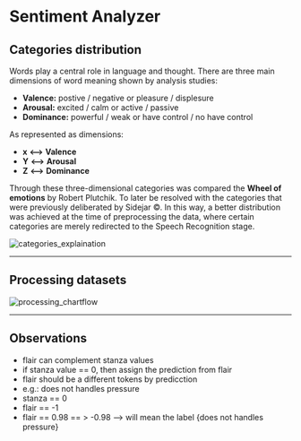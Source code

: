# **Sentiment Analyzer**

## **Categories distribution**

Words play a central role in language and thought.
There are three main dimensions of word meaning shown by analysis studies:

- **Valence:** postive / negative or pleasure / displesure
- **Arousal:** excited / calm or active / passive
- **Dominance:** powerful / weak or have control / no have control

As represented as dimensions:

- **x** **⟷** **Valence**
- **Y** **⟷** **Arousal**
- **Z** **⟷** **Dominance**

Through these three-dimensional categories was compared the **Wheel of emotions** by Robert Plutchik.
To later be resolved with the categories that were previously deliberated by Sidejar ©.
In this way, a better distribution was achieved at the time of preprocessing the data, where certain categories are merely
redirected to the Speech Recognition stage.

![categories_explaination](https://github.com/Y4rd13/sentiment-analysis/blob/master/categories.png)

---

## **Processing datasets**

![processing_chartflow](https://github.com/Y4rd13/sentiment-analysis/blob/master/processing%20chartflow.png)

---

## Observations

- flair can complement stanza values
- if stanza value == 0, then assign the prediction from flair
- flair should be a different tokens by predicction
- e.g.: does not handles pressure
- stanza == 0
- flair == -1
- flair == 0.98 == > -0.98 --> will mean the label {does not handles pressure}
